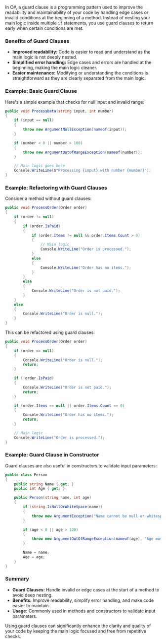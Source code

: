 In C#, a guard clause is a programming pattern used to improve the readability and maintainability of your code by handling edge cases or invalid conditions at the beginning of a method. Instead of nesting your main logic inside multiple `if` statements, you use guard clauses to return early when certain conditions are met.

### Benefits of Guard Clauses

- **Improved readability:** Code is easier to read and understand as the main logic is not deeply nested.
- **Simplified error handling:** Edge cases and errors are handled at the beginning, making the main logic cleaner.
- **Easier maintenance:** Modifying or understanding the conditions is straightforward as they are clearly separated from the main logic.

### Example: Basic Guard Clause

Here's a simple example that checks for null input and invalid range:

```csharp
public void ProcessData(string input, int number)
{
    if (input == null)
    {
        throw new ArgumentNullException(nameof(input));
    }

    if (number < 0 || number > 100)
    {
        throw new ArgumentOutOfRangeException(nameof(number));
    }

    // Main logic goes here
    Console.WriteLine($"Processing {input} with number {number}");
}
```

### Example: Refactoring with Guard Clauses

Consider a method without guard clauses:

```csharp
public void ProcessOrder(Order order)
{
    if (order != null)
    {
        if (order.IsPaid)
        {
            if (order.Items != null && order.Items.Count > 0)
            {
                // Main logic
                Console.WriteLine("Order is processed.");
            }
            else
            {
                Console.WriteLine("Order has no items.");
            }
        }
        else
        {
            Console.WriteLine("Order is not paid.");
        }
    }
    else
    {
        Console.WriteLine("Order is null.");
    }
}
```

This can be refactored using guard clauses:

```csharp
public void ProcessOrder(Order order)
{
    if (order == null)
    {
        Console.WriteLine("Order is null.");
        return;
    }

    if (!order.IsPaid)
    {
        Console.WriteLine("Order is not paid.");
        return;
    }

    if (order.Items == null || order.Items.Count == 0)
    {
        Console.WriteLine("Order has no items.");
        return;
    }

    // Main logic
    Console.WriteLine("Order is processed.");
}
```

### Example: Guard Clause in Constructor

Guard clauses are also useful in constructors to validate input parameters:

```csharp
public class Person
{
    public string Name { get; }
    public int Age { get; }

    public Person(string name, int age)
    {
        if (string.IsNullOrWhiteSpace(name))
        {
            throw new ArgumentException("Name cannot be null or whitespace.", nameof(name));
        }

        if (age < 0 || age > 120)
        {
            throw new ArgumentOutOfRangeException(nameof(age), "Age must be between 0 and 120.");
        }

        Name = name;
        Age = age;
    }
}
```

### Summary

- **Guard Clauses:** Handle invalid or edge cases at the start of a method to avoid deep nesting.
- **Benefits:** Improve readability, simplify error handling, and make code easier to maintain.
- **Usage:** Commonly used in methods and constructors to validate input parameters.

Using guard clauses can significantly enhance the clarity and quality of your code by keeping the main logic focused and free from repetitive checks.